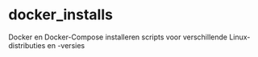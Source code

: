 # docker_installs
Docker en Docker-Compose installeren scripts voor verschillende Linux-distributies en -versies
